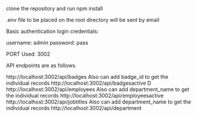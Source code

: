 clone the repository and run npm install

.env file to be placed on the root directory will be sent by email

Basic authentication login credentials:

username: admin
password: pass

PORT Used: 3002

API endpoints are as follows.

http://localhost:3002/api/badges Also can add badge_id to get the individual records
http://localhost:3002/api/badgesactive D
http://localhost:3002/api/employees Also can add department_name to get the individual records
http://localhost:3002/api/employeesactive
http://localhost:3002/api/jobtitles Also can add department_name to get the individual records
http://localhost:3002/api/department




